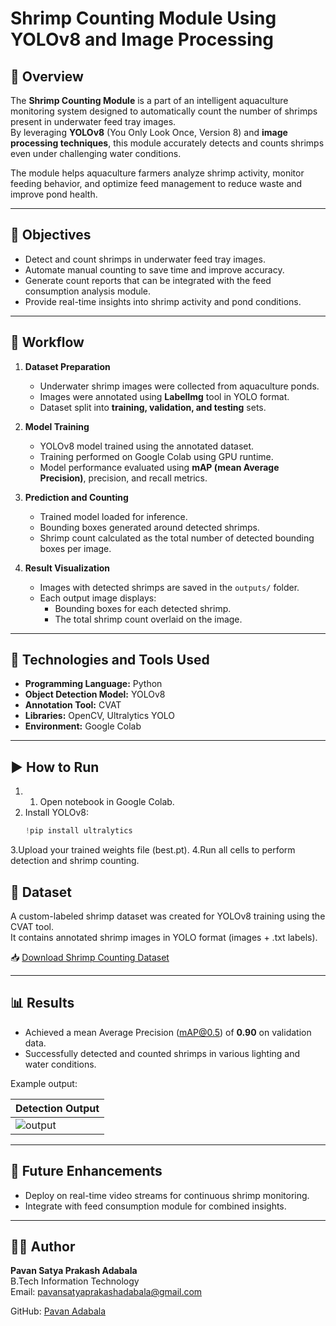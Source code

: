# Shrimp Counting Module Using YOLOv8 and Image Processing

## 📘 Overview
The **Shrimp Counting Module** is a part of an intelligent aquaculture monitoring system designed to automatically count the number of shrimps present in underwater feed tray images.  
By leveraging **YOLOv8** (You Only Look Once, Version 8) and **image processing techniques**, this module accurately detects and counts shrimps even under challenging water conditions.  

The module helps aquaculture farmers analyze shrimp activity, monitor feeding behavior, and optimize feed management to reduce waste and improve pond health.

---

## 🎯 Objectives
- Detect and count shrimps in underwater feed tray images.
- Automate manual counting to save time and improve accuracy.
- Generate count reports that can be integrated with the feed consumption analysis module.
- Provide real-time insights into shrimp activity and pond conditions.

---

## 🧠 Workflow

1. **Dataset Preparation**
   - Underwater shrimp images were collected from aquaculture ponds.
   - Images were annotated using **LabelImg** tool in YOLO format.
   - Dataset split into **training, validation, and testing** sets.

2. **Model Training**
   - YOLOv8 model trained using the annotated dataset.
   - Training performed on Google Colab using GPU runtime.
   - Model performance evaluated using **mAP (mean Average Precision)**, precision, and recall metrics.

3. **Prediction and Counting**
   - Trained model loaded for inference.
   - Bounding boxes generated around detected shrimps.
   - Shrimp count calculated as the total number of detected bounding boxes per image.

4. **Result Visualization**
   - Images with detected shrimps are saved in the `outputs/` folder.
   - Each output image displays:
     - Bounding boxes for each detected shrimp.
     - The total shrimp count overlaid on the image.

---

## 🧰 Technologies and Tools Used
- **Programming Language:** Python   
- **Object Detection Model:** YOLOv8  
- **Annotation Tool:** CVAT  
- **Libraries:** OpenCV, Ultralytics YOLO  
- **Environment:** Google Colab  

---

## ▶️ How to Run
1. 1. Open notebook in Google Colab.  
2. Install YOLOv8:  
   ```python
   !pip install ultralytics
3.Upload your trained weights file (best.pt).
4.Run all cells to perform detection and shrimp counting.

## 📂 Dataset
A custom-labeled shrimp dataset was created for YOLOv8 training using the CVAT tool.  
It contains annotated shrimp images in YOLO format (images + .txt labels).

📥 [Download Shrimp Counting Dataset](https://drive.google.com/drive/folders/1Zd4fYePK51LQ6BKe4EPNZrlGB79vIYfe?usp=drive_link)


---

## 📊 Results
- Achieved a mean Average Precision (mAP@0.5) of **0.90** on validation data.  
- Successfully detected and counted shrimps in various lighting and water conditions.  

Example output:

| Detection Output |
|------------------|
| ![output](outputs/sample_counting_1.png) |

---

## 🌱 Future Enhancements
- Deploy on real-time video streams for continuous shrimp monitoring.
- Integrate with feed consumption module for combined insights.  

---

## 👩‍💻 Author
**Pavan Satya Prakash Adabala**  
B.Tech Information Technology  
Email: pavansatyaprakashadabala@gmail.com

GitHub: [Pavan Adabala](https://github.com/PavanAdabala08)
